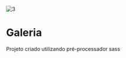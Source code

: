 ![3](https://github.com/brunodyegoweb/Galeria/assets/108852599/4d4dfafe-a3ad-4825-895b-2f3b2ec91b5d)
# Galeria
 Projeto criado utilizando pré-processador sass
